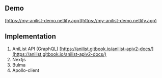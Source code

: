 ## Demo
[https://my-anilist-demo.netlify.app](https://my-anilist-demo.netlify.app)

## Implementation
1. AniList API (GraphQL)  [https://anilist.gitbook.io/anilist-apiv2-docs/](https://anilist.gitbook.io/anilist-apiv2-docs/)
2. Nextjs
3. Bulma
4. Apollo-client
